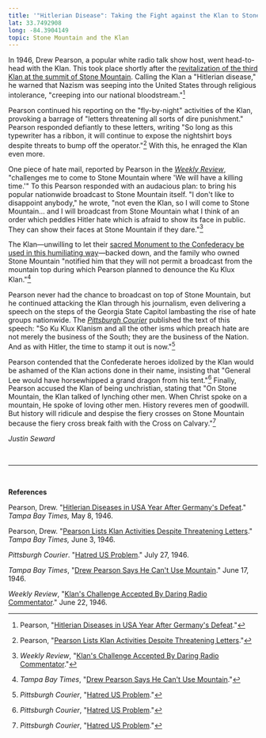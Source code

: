 ```yaml
---
title: '"Hitlerian Disease": Taking the Fight against the Klan to Stone Mountain'
lat: 33.7492908
long: -84.3904149
topic: Stone Mountain and the Klan
---
```

In 1946, Drew Pearson, a popular white radio talk show host, went head-to-head with the Klan. This took place shortly after the [revitalization of the third Klan at the summit of Stone Mountain](https://falseimage.pennds.org/essay/Fiery-Crosses-Symbolize-a-Revival-on-Stone-Mountain). Calling the Klan a "Hitlerian disease," he warned that Nazism was seeping into the United States through religious intolerance, "creeping into our national bloodstream."[^1] 

Pearson continued his reporting on the "fly-by-night" activities of the Klan, provoking a barrage of "letters threatening all sorts of dire punishment." Pearson responded defiantly to these letters, writing "So long as this typewriter has a ribbon, it will continue to expose the nightshirt boys despite threats to bump off the operator."[^2] With this, he enraged the Klan even more.

One piece of hate mail, reported by Pearson in the *[Weekly Review](https://www.newspapers.com/paper/the-weekly-review/18428/)*, "challenges me to come to Stone Mountain where 'We will have a killing time.'" To this Pearson responded with an audacious plan: to bring his popular nationwide broadcast to Stone Mountain itself. "I don't like to disappoint anybody," he wrote, "not even the Klan, so I will come to Stone Mountain... and I will broadcast from Stone Mountain what I think of an order which peddles Hitler hate which is afraid to show its face in public. They can show their faces at Stone Mountain if they dare."[^3]

The Klan—unwilling to let their [sacred Monument to the Confederacy be used in this humiliating way](https://falseimage.pennds.org/essay/The-Birthplace-of-the-Klan)—backed down, and the family who owned Stone Mountain "notified him that they will not permit a broadcast from the mountain top during which Pearson planned to denounce the Ku Klux Klan."[^4]

Pearson never had the chance to broadcast on top of Stone Mountain, but he continued attacking the Klan through his journalism, even delivering a speech on the steps of the Georgia State Capitol lambasting the rise of hate groups nationwide. The *[Pittsburgh Courier](https://www.newspapers.com/paper/new-pittsburgh-courier/13418/)* published the text of this speech: "So Ku Klux Klanism and all the other isms which preach hate are not merely the business of the South; they are the business of the Nation. And as with Hitler, the time to stamp it out is now."[^5]

Pearson contended that the Confederate heroes idolized by the Klan would be ashamed of the Klan actions done in their name, insisting that "General Lee would have horsewhipped a grand dragon from his tent."[^6] Finally, Pearson accused the Klan of being unchristian, stating that "On Stone Mountain, the Klan talked of lynching other men. When Christ spoke on a mountain, He spoke of loving other men. History reveres men of goodwill. But history will ridicule and despise the fiery crosses on Stone Mountain because the fiery cross break faith with the Cross on Calvary."[^7]

*Justin Seward*

*<br>*

*<hr>*

*<br>*

**References**

Pearson, Drew. "[Hitlerian Diseases in USA Year After Germany's Defeat](https://www.newspapers.com/paper/tampa-bay-times/5744/)." *Tampa Bay Times,* May 8, 1946.

Pearson, Drew. "[Pearson Lists Klan Activities Despite Threatening Letters](https://www.newspapers.com/paper/tampa-bay-times/5744/)." *Tampa Bay Times,* June 3, 1946.

*Pittsburgh Courier*. "[Hatred US Problem](https://www.newspapers.com/paper/new-pittsburgh-courier/13418/)." July 27, 1946.

*Tampa Bay Times*, "[Drew Pearson Says He Can't Use Mountain](https://www.newspapers.com/paper/tampa-bay-times/5744/)." June 17, 1946.

*Weekly Review*, "[Klan's Challenge Accepted By Daring Radio Commentator](https://www.newspapers.com/paper/the-weekly-review/18428/)." June 22, 1946.

[^1]: Pearson, "[Hitlerian Diseases in USA Year After Germany's Defeat](https://www.newspapers.com/paper/tampa-bay-times/5744/)."

[^2]: Pearson, "[Pearson Lists Klan Activities Despite Threatening Letters](https://www.newspapers.com/paper/tampa-bay-times/5744/)."

[^3]: *Weekly Review*, "[Klan's Challenge Accepted By Daring Radio Commentator](https://www.newspapers.com/paper/the-weekly-review/18428/)."

[^4]: *Tampa Bay Times*, "[Drew Pearson Says He Can't Use Mountain](https://www.newspapers.com/paper/tampa-bay-times/5744/)."

[^5]: *Pittsburgh Courier*, "[Hatred US Problem](https://www.newspapers.com/paper/new-pittsburgh-courier/13418/)."

[^6]: *Pittsburgh Courier*, "[Hatred US Problem](https://www.newspapers.com/paper/new-pittsburgh-courier/13418/)."

[^7]: *Pittsburgh Courier*, "[Hatred US Problem](https://www.newspapers.com/paper/new-pittsburgh-courier/13418/)."

